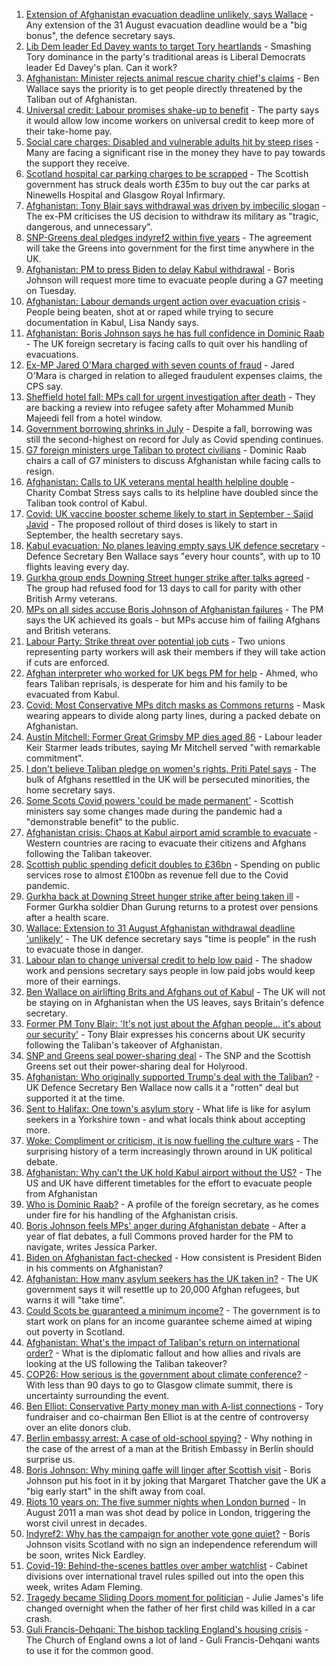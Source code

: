 1. [Extension of Afghanistan evacuation deadline unlikely, says Wallace](https://www.bbc.co.uk/news/uk-58312134?at_medium=RSS&at_campaign=KARANGA) - Any extension of the 31 August evacuation deadline would be a "big bonus", the defence secretary says.
2. [Lib Dem leader Ed Davey wants to target Tory heartlands](https://www.bbc.co.uk/news/uk-politics-58306872?at_medium=RSS&at_campaign=KARANGA) - Smashing Tory dominance in the party's traditional areas is Liberal Democrats leader Ed Davey's plan. Can it work?
3. [Afghanistan: Minister rejects animal rescue charity chief's claims](https://www.bbc.co.uk/news/uk-politics-58318898?at_medium=RSS&at_campaign=KARANGA) - Ben Wallace says the priority is to get people directly threatened by the Taliban out of Afghanistan.
4. [Universal credit: Labour promises shake-up to benefit](https://www.bbc.co.uk/news/uk-politics-58304242?at_medium=RSS&at_campaign=KARANGA) - The party says it would allow low income workers on universal credit to keep more of their take-home pay.
5. [Social care charges: Disabled and vulnerable adults hit by steep rises](https://www.bbc.co.uk/news/uk-58259678?at_medium=RSS&at_campaign=KARANGA) - Many are facing a significant rise in the money they have to pay towards the support they receive.
6. [Scotland hospital car parking charges to be scrapped](https://www.bbc.co.uk/news/uk-scotland-58306354?at_medium=RSS&at_campaign=KARANGA) - The Scottish government has struck deals worth £35m to buy out the car parks at Ninewells Hospital and Glasgow Royal Infirmary.
7. [Afghanistan: Tony Blair says withdrawal was driven by imbecilic slogan](https://www.bbc.co.uk/news/uk-58295384?at_medium=RSS&at_campaign=KARANGA) - The ex-PM criticises the US decision to withdraw its military as "tragic, dangerous, and unnecessary".
8. [SNP-Greens deal pledges indyref2 within five years](https://www.bbc.co.uk/news/uk-scotland-scotland-politics-58272209?at_medium=RSS&at_campaign=KARANGA) - The agreement will take the Greens into government for the first time anywhere in the UK.
9. [Afghanistan: PM to press Biden to delay Kabul withdrawal](https://www.bbc.co.uk/news/uk-58301269?at_medium=RSS&at_campaign=KARANGA) - Boris Johnson will request more time to evacuate people during a G7 meeting on Tuesday.
10. [Afghanistan: Labour demands urgent action over evacuation crisis](https://www.bbc.co.uk/news/uk-58290593?at_medium=RSS&at_campaign=KARANGA) - People being beaten, shot at or raped while trying to secure documentation in Kabul, Lisa Nandy says.
11. [Afghanistan: Boris Johnson says he has full confidence in Dominic Raab](https://www.bbc.co.uk/news/uk-politics-58283588?at_medium=RSS&at_campaign=KARANGA) - The UK foreign secretary is facing calls to quit over his handling of evacuations.
12. [Ex-MP Jared O'Mara charged with seven counts of fraud](https://www.bbc.co.uk/news/uk-england-south-yorkshire-58272878?at_medium=RSS&at_campaign=KARANGA) - Jared O'Mara is charged in relation to alleged fraudulent expenses claims, the CPS say.
13. [Sheffield hotel fall: MPs call for urgent investigation after death](https://www.bbc.co.uk/news/uk-england-south-yorkshire-58280360?at_medium=RSS&at_campaign=KARANGA) - They are backing a review into refugee safety after Mohammed Munib Majeedi fell from a hotel window.
14. [Government borrowing shrinks in July](https://www.bbc.co.uk/news/business-58266821?at_medium=RSS&at_campaign=KARANGA) - Despite a fall, borrowing was still the second-highest on record for July as Covid spending continues.
15. [G7 foreign ministers urge Taliban to protect civilians](https://www.bbc.co.uk/news/uk-politics-58275064?at_medium=RSS&at_campaign=KARANGA) - Dominic Raab chairs a call of G7 ministers to discuss Afghanistan while facing calls to resign.
16. [Afghanistan: Calls to UK veterans mental health helpline double](https://www.bbc.co.uk/news/uk-politics-58271247?at_medium=RSS&at_campaign=KARANGA) - Charity Combat Stress says calls to its helpline have doubled since the Taliban took control of Kabul.
17. [Covid: UK vaccine booster scheme likely to start in September - Sajid Javid](https://www.bbc.co.uk/news/uk-58271911?at_medium=RSS&at_campaign=KARANGA) - The proposed rollout of third doses is likely to start in September, the health secretary says.
18. [Kabul evacuation: No planes leaving empty says UK defence secretary](https://www.bbc.co.uk/news/uk-58266555?at_medium=RSS&at_campaign=KARANGA) - Defence Secretary Ben Wallace says "every hour counts", with up to 10 flights leaving every day.
19. [Gurkha group ends Downing Street hunger strike after talks agreed](https://www.bbc.co.uk/news/uk-england-hampshire-58274264?at_medium=RSS&at_campaign=KARANGA) - The group had refused food for 13 days to call for parity with other British Army veterans.
20. [MPs on all sides accuse Boris Johnson of Afghanistan failures](https://www.bbc.co.uk/news/uk-politics-58254794?at_medium=RSS&at_campaign=KARANGA) - The PM says the UK achieved its goals - but MPs accuse him of failing Afghans and British veterans.
21. [Labour Party: Strike threat over potential job cuts](https://www.bbc.co.uk/news/uk-politics-58263728?at_medium=RSS&at_campaign=KARANGA) - Two unions representing party workers will ask their members if they will take action if cuts are enforced.
22. [Afghan interpreter who worked for UK begs PM for help](https://www.bbc.co.uk/news/uk-58264397?at_medium=RSS&at_campaign=KARANGA) - Ahmed, who fears Taliban reprisals, is desperate for him and his family to be evacuated from Kabul.
23. [Covid: Most Conservative MPs ditch masks as Commons returns](https://www.bbc.co.uk/news/uk-politics-58259604?at_medium=RSS&at_campaign=KARANGA) - Mask wearing appears to divide along party lines, during a packed debate on Afghanistan.
24. [Austin Mitchell: Former Great Grimsby MP dies aged 86](https://www.bbc.co.uk/news/uk-england-humber-58257189?at_medium=RSS&at_campaign=KARANGA) - Labour leader Keir Starmer leads tributes, saying Mr Mitchell served "with remarkable commitment".
25. [I don't believe Taliban pledge on women's rights, Priti Patel says](https://www.bbc.co.uk/news/uk-58250211?at_medium=RSS&at_campaign=KARANGA) - The bulk of Afghans resettled in the UK will be persecuted minorities, the home secretary says.
26. [Some Scots Covid powers 'could be made permanent'](https://www.bbc.co.uk/news/uk-scotland-scotland-politics-58244323?at_medium=RSS&at_campaign=KARANGA) - Scottish ministers say some changes made during the pandemic had a "demonstrable benefit" to the public.
27. [Afghanistan crisis: Chaos at Kabul airport amid scramble to evacuate](https://www.bbc.co.uk/news/world-europe-58256696?at_medium=RSS&at_campaign=KARANGA) - Western countries are racing to evacuate their citizens and Afghans following the Taliban takeover.
28. [Scottish public spending deficit doubles to £36bn](https://www.bbc.co.uk/news/uk-scotland-58256028?at_medium=RSS&at_campaign=KARANGA) - Spending on public services rose to almost £100bn as revenue fell due to the Covid pandemic.
29. [Gurkha back at Downing Street hunger strike after being taken ill](https://www.bbc.co.uk/news/uk-england-hampshire-58254634?at_medium=RSS&at_campaign=KARANGA) - Former Gurkha soldier Dhan Gurung returns to a protest over pensions after a health scare.
30. [Wallace: Extension to 31 August Afghanistan withdrawal deadline 'unlikely'](https://www.bbc.co.uk/news/uk-58315478?at_medium=RSS&at_campaign=KARANGA) - The UK defence secretary says "time is people" in the rush to evacuate those in danger.
31. [Labour plan to change universal credit to help low paid](https://www.bbc.co.uk/news/uk-politics-58308222?at_medium=RSS&at_campaign=KARANGA) - The shadow work and pensions secretary says people in low paid jobs would keep more of their earnings.
32. [Ben Wallace on airlifting Brits and Afghans out of Kabul](https://www.bbc.co.uk/news/uk-politics-58305486?at_medium=RSS&at_campaign=KARANGA) - The UK will not be staying on in Afghanistan when the US leaves, says Britain's defence secretary.
33. [Former PM Tony Blair: 'It's not just about the Afghan people... it's about our security'](https://www.bbc.co.uk/news/uk-58296950?at_medium=RSS&at_campaign=KARANGA) - Tony Blair expresses his concerns about UK security following the Taliban's takeover of Afghanistan.
34. [SNP and Greens seal power-sharing deal](https://www.bbc.co.uk/news/uk-scotland-58281867?at_medium=RSS&at_campaign=KARANGA) - The SNP and the Scottish Greens set out their power-sharing deal for Holyrood.
35. [Afghanistan: Who originally supported Trump's deal with the Taliban?](https://www.bbc.co.uk/news/58271943?at_medium=RSS&at_campaign=KARANGA) - UK Defence Secretary Ben Wallace now calls it a "rotten" deal but supported it at the time.
36. [Sent to Halifax: One town's asylum story](https://www.bbc.co.uk/news/uk-politics-58270841?at_medium=RSS&at_campaign=KARANGA) - What life is like for asylum seekers in a Yorkshire town - and what locals think about accepting more.
37. [Woke: Compliment or criticism, it is now fuelling the culture wars](https://www.bbc.co.uk/news/uk-politics-58281576?at_medium=RSS&at_campaign=KARANGA) - The surprising history of a term increasingly thrown around in UK political debate.
38. [Afghanistan: Why can't the UK hold Kabul airport without the US?](https://www.bbc.co.uk/news/world-58305185?at_medium=RSS&at_campaign=KARANGA) - The US and UK have different timetables for the effort to evacuate people from Afghanistan
39. [Who is Dominic Raab?](https://www.bbc.co.uk/news/uk-politics-52064637?at_medium=RSS&at_campaign=KARANGA) - A profile of the foreign secretary, as he comes under fire for his handling of the Afghanistan crisis.
40. [Boris Johnson feels MPs' anger during Afghanistan debate](https://www.bbc.co.uk/news/uk-politics-58256616?at_medium=RSS&at_campaign=KARANGA) - After a year of flat debates, a full Commons proved harder for the PM to navigate, writes Jessica Parker.
41. [Biden on Afghanistan fact-checked](https://www.bbc.co.uk/news/58243158?at_medium=RSS&at_campaign=KARANGA) - How consistent is President Biden in his comments on Afghanistan?
42. [Afghanistan: How many asylum seekers has the UK taken in?](https://www.bbc.co.uk/news/uk-58245684?at_medium=RSS&at_campaign=KARANGA) - The UK government says it will resettle up to 20,000 Afghan refugees, but warns it will "take time".
43. [Could Scots be guaranteed a minimum income?](https://www.bbc.co.uk/news/uk-scotland-scotland-politics-58230375?at_medium=RSS&at_campaign=KARANGA) - The government is to start work on plans for an income guarantee scheme aimed at wiping out poverty in Scotland.
44. [Afghanistan: What's the impact of Taliban's return on international order?](https://www.bbc.co.uk/news/world-us-canada-58248864?at_medium=RSS&at_campaign=KARANGA) - What is the diplomatic fallout and how allies and rivals are looking at the US following the Taliban takeover?
45. [COP26: How serious is the government about climate conference?](https://www.bbc.co.uk/news/uk-politics-58107010?at_medium=RSS&at_campaign=KARANGA) - With less than 90 days to go to Glasgow climate summit, there is uncertainty surrounding the event.
46. [Ben Elliot: Conservative Party money man with A-list connections](https://www.bbc.co.uk/news/uk-politics-58100884?at_medium=RSS&at_campaign=KARANGA) - Tory fundraiser and co-chairman Ben Elliot is at the centre of controversy over an elite donors club.
47. [Berlin embassy arrest: A case of old-school spying?](https://www.bbc.co.uk/news/uk-58185957?at_medium=RSS&at_campaign=KARANGA) - Why nothing in the case of the arrest of a man at the British Embassy in Berlin should surprise us.
48. [Boris Johnson: Why mining gaffe will linger after Scottish visit](https://www.bbc.co.uk/news/uk-scotland-58117514?at_medium=RSS&at_campaign=KARANGA) - Boris Johnson put his foot in it by joking that Margaret Thatcher gave the UK a "big early start" in the shift away from coal.
49. [Riots 10 years on: The five summer nights when London burned](https://www.bbc.co.uk/news/uk-england-london-58058031?at_medium=RSS&at_campaign=KARANGA) - In August 2011 a man was shot dead by police in London, triggering the worst civil unrest in decades.
50. [Indyref2: Why has the campaign for another vote gone quiet?](https://www.bbc.co.uk/news/uk-politics-58079551?at_medium=RSS&at_campaign=KARANGA) - Boris Johnson visits Scotland with no sign an independence referendum will be soon, writes Nick Eardley.
51. [Covid-19: Behind-the-scenes battles over amber watchlist](https://www.bbc.co.uk/news/uk-politics-58072985?at_medium=RSS&at_campaign=KARANGA) - Cabinet divisions over international travel rules spilled out into the open this week, writes Adam Fleming.
52. [Tragedy became Sliding Doors moment for politician](https://www.bbc.co.uk/news/uk-wales-politics-58058218?at_medium=RSS&at_campaign=KARANGA) - Julie James's life changed overnight when the father of her first child was killed in a car crash.
53. [Guli Francis-Dehqani: The bishop tackling England's housing crisis](https://www.bbc.co.uk/news/uk-politics-57985577?at_medium=RSS&at_campaign=KARANGA) - The Church of England owns a lot of land - Guli Francis-Dehqani wants to use it for the common good.
